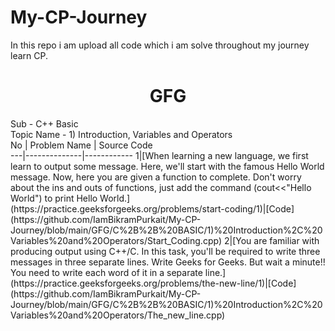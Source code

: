 # My-CP-Journey
In this repo i am upload all code which i am solve throughout my journey learn CP.

<h1 align="center">GFG</h1>
Sub - C++ Basic
<br>
Topic Name - 1) Introduction, Variables and Operators
<br>
No | Problem Name | Source Code<br>
---|--------------|------------
1|[When learning a new language, we first learn to output some message. Here, we'll start with the famous Hello World message. Now, here you are given a function to complete. Don't worry about the ins and outs of functions, just add the command (cout<<"Hello World") to print Hello World.](https://practice.geeksforgeeks.org/problems/start-coding/1)|[Code](https://github.com/IamBikramPurkait/My-CP-Journey/blob/main/GFG/C%2B%2B%20BASIC/1)%20Introduction%2C%20Variables%20and%20Operators/Start_Coding.cpp)
2|[You are familiar with producing output using C++/C. In this task, you'll be required to write three messages in three separate lines. Write Geeks for Geeks. But wait a minute!! You need to write each word of it in a separate line.](https://practice.geeksforgeeks.org/problems/the-new-line/1)|[Code](https://github.com/IamBikramPurkait/My-CP-Journey/blob/main/GFG/C%2B%2B%20BASIC/1)%20Introduction%2C%20Variables%20and%20Operators/The_new_line.cpp)


